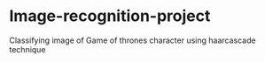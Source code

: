 # Image-recognition-project
Classifying image of Game of thrones character using haarcascade technique
